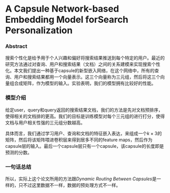# A Capsule Network-based Embedding Model forSearch Personalization

### Abstract

搜索个性化是给予用于个人兴趣和偏好将搜索结果推送到每个特定的用户。最近的研究方法通过对查询、用户和搜索结果（文档）之间的关系建模来实现搜索个性化。本文我们提出一种基于capsule的新型嵌入网络，在这个网络中，所有的查询、用户和搜索结果都用一个向量表示。这三个向量称为三元组，然后将这三个向量组合成矩阵，作为模型的输入。实验表明，我们的模型拥有比较好的性能。

### 模型介绍

给定user，query和query返回的搜索结果文档，我们的方法是先对文档预排序，使得相关的文档排的更高。我们的目标是训练模型对每个三元组的进行打分，使得文档与用户相关性强的三元组分数越高。

具体而言，我们通过学习用户、查询和文档的特征嵌入表达，来组成一个$k \times 3$的矩阵，然后将该矩阵喂进卷积层来得到居多不同的feature maps，然后作为capsule层的输入。最后一个capsule层只有一个capsule，该capsule的长度即是预测的分数。

### 一句话总结

所以，实际上这个论文所用的方法跟*Dynamic Routing Between Capsules*是一样的，只不过这里数据不一样，数据的预处理方式不一样。
